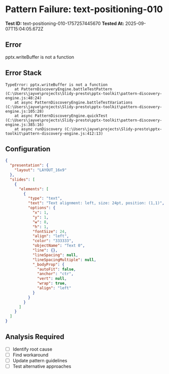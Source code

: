 # Pattern Failure: text-positioning-010

**Test ID:** text-positioning-010-1757257445670
**Tested At:** 2025-09-07T15:04:05.672Z

## Error
pptx.writeBuffer is not a function

## Error Stack
```
TypeError: pptx.writeBuffer is not a function
    at PatternDiscoveryEngine.battleTestPattern (C:\Users\jayve\projects\Slidy-presto\pptx-toolkit\pattern-discovery-engine.js:48:24)
    at async PatternDiscoveryEngine.battleTestVariations (C:\Users\jayve\projects\Slidy-presto\pptx-toolkit\pattern-discovery-engine.js:105:28)
    at async PatternDiscoveryEngine.quickTest (C:\Users\jayve\projects\Slidy-presto\pptx-toolkit\pattern-discovery-engine.js:385:16)
    at async runDiscovery (C:\Users\jayve\projects\Slidy-presto\pptx-toolkit\pattern-discovery-engine.js:412:13)
```

## Configuration
```json
{
  "presentation": {
    "layout": "LAYOUT_16x9"
  },
  "slides": [
    {
      "elements": [
        {
          "type": "text",
          "text": "Text alignment: left, size: 24pt, position: (1,1)",
          "options": {
            "x": 1,
            "y": 1,
            "w": 8,
            "h": 1,
            "fontSize": 24,
            "align": "left",
            "color": "333333",
            "objectName": "Text 0",
            "line": {},
            "lineSpacing": null,
            "lineSpacingMultiple": null,
            "_bodyProp": {
              "autoFit": false,
              "anchor": "ctr",
              "vert": null,
              "wrap": true,
              "align": "left"
            }
          }
        }
      ]
    }
  ]
}
```

## Analysis Required
- [ ] Identify root cause
- [ ] Find workaround
- [ ] Update pattern guidelines
- [ ] Test alternative approaches
